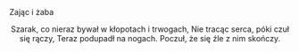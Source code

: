 <!DOCTYPE>
<html>
  <head> Zając i żaba </head>
    <body> 
      <p> <center> 
        Szarak, co nieraz bywał w kłopotach i trwogach,
        Nie tracąc serca, póki czuł się rączy,
        Teraz podupadł na nogach.
        Poczuł, że się źle z nim skończy. </p> </center> 
    </body>
 </html>
